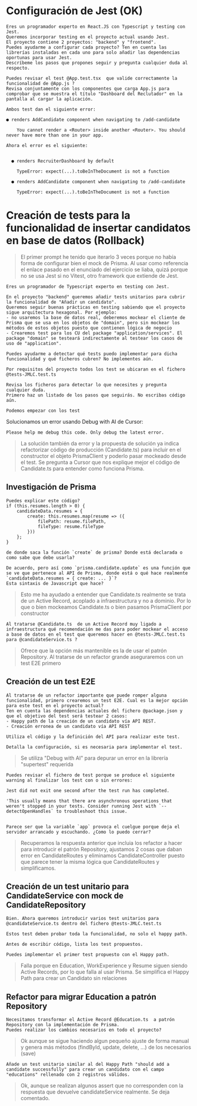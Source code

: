 # Configuración de Jest (OK)
```
Eres un programador experto en React.JS con Typescript y testing con Jest.
Queremos incorporar testing en el proyecto actual usando Jest. 
El proyecto contiene 2 proyectos: "backend" y "frontend". 
Puedes ayudarme a configurar cada proyecto? Ten en cuenta las librerías instaladas en cada uno para solo añadir las dependencias oportunas para usar Jest.
Descríbeme los pasos que propones seguir y pregunta cualquier duda al respecto.
```

```
Puedes revisar el test @App.test.tsx  que valide correctamente la funcionalidad de @App.js ?
Revisa conjuntamente con los componentes que carga App.js para comprobar que se muestra el título "Dashboard del Reclutador" en la pantalla al cargar la aplicación.
```

```
Ambos test dan el siguiente error:

● renders AddCandidate component when navigating to /add-candidate

    You cannot render a <Router> inside another <Router>. You should never have more than one in your app.

```


```
Ahora el error es el siguiente:


  ● renders RecruiterDashboard by default

    TypeError: expect(...).toBeInTheDocument is not a function

  ● renders AddCandidate component when navigating to /add-candidate

    TypeError: expect(...).toBeInTheDocument is not a function
```


# Creación de tests para la funcionalidad de insertar candidatos en base de datos (Rollback)

> El primer prompt he tenido que iterarlo 3 veces porque no había forma de configurar bien el mock de Prisma. Al usar como referencia el enlace pasado en el enunciado del ejercicio se liaba, quizá porque no se usa Jest si no Vitest, otro framework que extiende de Jest.

```
Eres un programador de Typescript experto en testing con Jest.

En el proyecto "backend" queremos añadir tests unitarios para cubrir la funcionalidad de "Añadir un candidato".
Queremos seguir buenas prácticas en testing sabiendo que el proyecto sigue arquitectura hexagonal. Por ejemplo:
- no usaremos la base de datos real, deberemos mockear el cliente de Prisma que se usa en los objetos de "domain", pero sin mockear los métodos de estos objetos puesto que contienen lógica de negocio
- Crearemos test para los CU del package "application/services". El package "domain" se testeará indirectamente al testear los casos de uso de "application".

Puedes ayudarme a detectar qué tests puedo implementar para dicha funcionalidad y qué ficheros cubren? No implementes aún. 

Por requisitos del proyecto todos los test se ubicaran en el fichero @tests-JMLC.test.ts 

Revisa los ficheros para detectar lo que necesites y pregunta cualquier duda. 
Primero haz un listado de los pasos que seguirás. No escribas código aún.
```

```
Podemos empezar con los test
```

Solucionamos un error usando Debug with AI de Cursor:
```
Please help me debug this code. Only debug the latest error.
```

> La solución también da error y la propuesta de solución ya indica refactorizar código de producción (Candidate.ts) para incluir en el constructor el objeto PrismaClient y poderlo pasar mockeado desde el test.
> Se pregunta a Cursor que nos explique mejor el código de Candidate.ts para entender como funciona Prisma. 

## Investigación de Prisma
```
Puedes explicar este código?
if (this.resumes.length > 0) {
    candidateData.resumes = {
        create: this.resumes.map(resume => ({
            filePath: resume.filePath,
            fileType: resume.fileType
        }))
    };
}
```

```
de donde saca la función `create` de prisma? Donde está declarada o como sabe que debe usarla?
```

```
De acuerdo, pero así como `prisma.candidate.update` es una función que se ve que pertenece al API de Prisma, donde está o qué hace realmente `candidateData.resumes = { create: ... }`?
Esta sintaxis de Javascript que hace?
```

> Esto me ha ayudado a entender que Candidate.ts realmente se trata de un Active Record, acoplado a infraestructura y no a dominio. Por lo que o bien mockeamos Candidate.ts o bien pasamos PrismaClient por constructor

```
Al tratarse @Candidate.ts  de un Active Record muy ligado a infraestructura qué recomendación me das para poder mockear el acceso a base de datos en el test que queremos hacer en @tests-JMLC.test.ts para @candidateService.ts ?
```

> Ofrece que la opción más mantenible es la de usar el patrón Repository. Al tratarse de un refactor grande aseguraremos con un test E2E primero

## Creación de un test E2E

```
Al tratarse de un refactor importante que puede romper alguna funcionalidad, primero crearemos un test E2E. Cual es la mejor opción para este test en el proyecto actual? 
Ten en cuenta las dependencias actuales del fichero @package.json y que el objetivo del test será testear 2 casos:
- Happy path de la creación de un candidato vía API REST. 
- Creación erronea de un candidato vía API REST

Utiliza el código y la definición del API para realizar este test.

Detalla la configuración, si es necesaria para implementar el test.
```

 > Se utiliza "Debug with AI" para depurar un error en la librería "supertest" requerida

```
Puedes revisar el fichero de test porque se produce el siguiente warning al finalizar los test con o sin errores:

Jest did not exit one second after the test run has completed.

'This usually means that there are asynchronous operations that weren't stopped in your tests. Consider running Jest with `--detectOpenHandles` to troubleshoot this issue.


Parece ser que la variable `app` provoca el cuelgue porque deja el servidor arrancado y escuchando. ¿Como lo puedo cerrar?
```

> Recuperamos la respuesta anterior que incluia los refactor a hacer para introducir el patrón Repository, ajustamos 2 cosas que daban error en CandidateRoutes y eliminamos CandidateController puesto que parece tener la misma lógica que CandidateRoutes y simplificamos.

## Creación de un test unitario para CandidateService con mock de CandidateRepository

```
Bien. Ahora queremos introducir varios test unitarios para @candidateService.ts dentro del fichero @tests-JMLC.test.ts 

Estos test deben probar toda la funcionalidad, no solo el happy path. 

Antes de escribir código, lista los test propuestos.
```

```
Puedes implementar el primer test propuesto con el Happy path.
```

> Falla porque en Education, WorkExperience y Resume siguen siendo Active Records, por lo que falla al usar Prisma.
> Se simplifica el Happy Path para crear un Candidato sin relaciones

## Refactor para migrar Education a patrón Repository

```
Necesitamos transformar el Active Record @Education.ts  a patrón Repository con la implementación de Prisma. 
Puedes realizar los cambios necesarios en todo el proyecto?
```

> Ok aunque se sigue haciendo algun pequeño ajuste de forma manual y genera más métodos (findById, update, delete, ...) de los necesarios (save)

```
Añade un test unitario similar al del Happy Path "should add a candidate successfully" para crear un candidato con el campo "educations" rellenado con 2 registros válidos.
```

> Ok, aunque se realizan algunos assert que no corresponden con la respuesta que devuelve candidateService realmente. Se deja comentado.